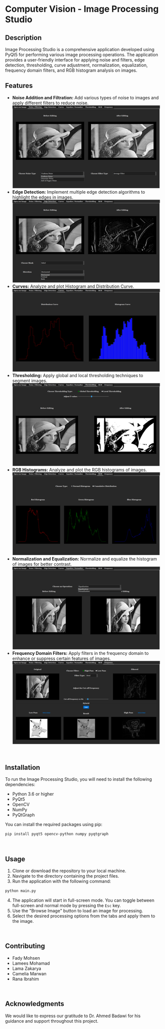 # Computer Vision - Image Processing Studio



## Description
Image Processing Studio is a comprehensive application developed using PyQt5 for performing various image processing operations. The application provides a user-friendly interface for applying noise and filters, edge detection, thresholding, curve adjustment, normalization, equalization, frequency domain filters, and RGB histogram analysis on images.
<br>



## Features
- **Noise Addition and Filtration:** Add various types of noise to images and apply different filters to reduce noise.
  ![Noise Addition and Filteration](https://github.com/fadymohsen/ComputerVision-ImageSamplingStudio/blob/main/Screenshots/Noise%20Filteration.png)
- **Edge Detection:** Implement multiple edge detection algorithms to highlight the edges in images.
  ![Edge Detection](https://github.com/fadymohsen/ComputerVision-ImageSamplingStudio/blob/main/Screenshots/Edge%20Detection.png)
- **Curves:** Analyze and plot Histogram and Distribution Curve.
  ![Curves](https://github.com/fadymohsen/ComputerVision-ImageSamplingStudio/blob/main/Screenshots/Curves.png)
- **Thresholding:** Apply global and local thresholding techniques to segment images.
  ![Thresholding](https://github.com/fadymohsen/ComputerVision-ImageSamplingStudio/blob/main/Screenshots/Global%20Thresholding.png)
- **RGB Histograms:** Analyze and plot the RGB histograms of images.
  ![Frequency Domain Filters](https://github.com/fadymohsen/ComputerVision-ImageSamplingStudio/blob/main/Screenshots/RGB%20Histogram.png)
- **Normalization and Equalization:** Normalize and equalize the histogram of images for better contrast.
  ![Normalization and Equalization](https://github.com/fadymohsen/ComputerVision-ImageSamplingStudio/blob/main/Screenshots/Equalization.png)
- **Frequency Domain Filters:** Apply filters in the frequency domain to enhance or suppress certain features of images.
  ![Frequency Domain Filters](https://github.com/fadymohsen/ComputerVision-ImageSamplingStudio/blob/main/Screenshots/Frequency.png)

<br>



## Installation
To run the Image Processing Studio, you will need to install the following dependencies:
- Python 3.6 or higher
- PyQt5
- OpenCV
- NumPy
- PyQtGraph

You can install the required packages using pip:
```bash
pip install pyqt5 opencv-python numpy pyqtgraph
```
<br>



## Usage
1. Clone or download the repository to your local machine.
2. Navigate to the directory containing the project files.
3. Run the application with the following command:
```bash
python main.py
```
4. The application will start in full-screen mode. You can toggle between full-screen and normal mode by pressing the `Esc` key.
5. Use the "Browse Image" button to load an image for processing.
6. Select the desired processing options from the tabs and apply them to the image.
<br>



## Contributing
- Fady Mohsen
- Lamees Mohamad
- Lama Zakarya
- Camelia Marwan
- Rana Ibrahim
<br>



## Acknowledgments
We would like to express our gratitude to Dr. Ahmed Badawi for his guidance and support throughout this project.
